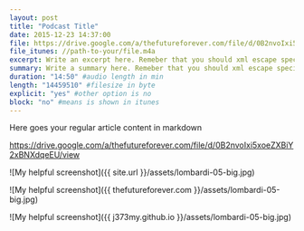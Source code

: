 ```yaml
---
layout: post
title: "Podcast Title"
date: 2015-12-23 14:37:00
file: https://drive.google.com/a/thefutureforever.com/file/d/0B2nvoIxi5xoeZXBiY2xBNXdqeEU/view
file_itunes: //path-to-your/file.m4a
excerpt: Write an excerpt here. Remeber that you should xml escape special characters. If you are german: don't use umlauts here.
summary: Write a summary here. Remeber that you should xml escape special characters. If you are german: don't use umlauts here.
duration: "14:50" #audio length in min
length: "14459510" #filesize in byte
explicit: "yes" #other option is no
block: "no" #means is shown in itunes
---
```

Here goes your regular article content in markdown

https://drive.google.com/a/thefutureforever.com/file/d/0B2nvoIxi5xoeZXBiY2xBNXdqeEU/view



![My helpful screenshot]({{ site.url }}/assets/lombardi-05-big.jpg)

![My helpful screenshot]({{ thefutureforever.com }}/assets/lombardi-05-big.jpg)

![My helpful screenshot]({{ j373my.github.io }}/assets/lombardi-05-big.jpg)
